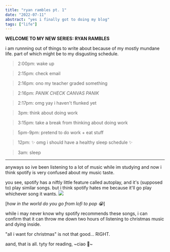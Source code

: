 ```yaml
---
title: "ryan rambles pt. 1"
date: "2022-07-11"
abstract: "yes i finally got to doing my blog"
tags: ["life"]
---
```


**WELCOME TO MY NEW SERIES: RYAN RAMBLES**

i am runnning out of things to write about because of my mostly mundane life. part of which might be to my disgusting schedule.

> 2:00pm: wake up

> 2:15pm: check email

> 2:16pm: ono my teacher graded something

> 2:16pm: _PANIK CHECK CANVAS PANIK_

> 2:17pm: omg yay i haven't flunked yet

> 3pm: think about doing work

> 3:15pm: take a break from thinking about doing work

> 5pm-9pm: pretend to do work + eat stuff

> 12pm: ✨ omg i should have a healthy sleep schedule ✨

> 3am: sleep

---

anyways so ive been listening to a lot of music while im studying and now i think spotify is very confused about my music taste.

you see, spotify has a niftly little feature called autoplay, and it's (supposed to) play similar songs. but i think spotify hates me because it'll go play whichever song it wants.
![](/images/christmas/spotify-is-great.png)

[*how in the world do you go from lofi to pop 😭*]

while i may never know why spotify recommends these songs, i can confirm that it can throw me down two hours of listening to christmas music and dying inside.

"all i want for christmas" is not that good... RIGHT.

aand, that is all. tyty for reading, ~ciao 🦆~
